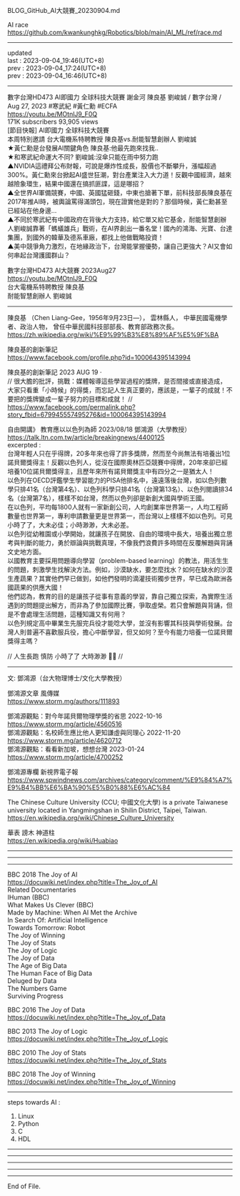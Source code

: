   
BLOG_GitHub_AI大競賽_20230904.md  
  
AI race  
  https://github.com/kwankunghkg/Robotics/blob/main/AI_ML/ref/race.md  
  
----------------------------------------  
  
updated  
last : 2023-09-04_19:46(UTC+8)  
prev : 2023-09-04_17:24(UTC+8)  
prev : 2023-09-04_16:46(UTC+8)  
  
----------------------------------------  
  
數字台灣HD473 AI即國力 全球科技大競賽 謝金河 陳良基 劉峻誠 / 數字台灣 /  Aug 27, 2023  #寒武紀 #黃仁勳 #ECFA  
https://youtu.be/MOtnlJ9_F0Q  
171K subscribers  93,905 views  
	[節目快報] AI即國力 全球科技大競賽  
	本周特別邀請 台大電機系特聘教授 陳良基vs.耐能智慧創辦人 劉峻誠  
	★黃仁勳是台發展AI關鍵角色 陳良基:他最先跑來找我..  
	★和寒武紀命運大不同? 劉峻誠:沒傘只能在雨中努力跑  
	▲NVIDIA這禮拜公布財報，可說是爆炸性成長，股價也不斷攀升，漲幅超過300%。黃仁勳來台掀起AI盛世狂潮，對台產業注入大力道！反觀中國經濟，越來越險象環生，結果中國還在搞抓匪諜，這是哪招？  
	▲全世界AI軍備競賽，中國、英國猛砸錢，中東也搶著下單，前科技部長陳良基在2017年推AI時，被輿論罵得滿頭包，現在證實他是對的？那個時候，黃仁勳甚至已經站在他身邊...  
	▲不同於寒武紀有中國政府在背後大力支持，給它單又給它基金，耐能智慧創辦人劉峻誠靠著「螞蟻雄兵」戰術，在AI界創出一番名堂！國內的鴻海、光寶、台達集團，到國外的韓華及德系車廠，都找上他做戰略投資！  
	▲美中競爭角力激烈，在地緣政治下，台灣能掌握優勢，讓自己更強大？AI又會如何串起台灣護國群山？  
  
  
  
數字台灣HD473 AI大競賽 2023Aug27  
https://youtu.be/MOtnlJ9_F0Q  
台大電機系特聘教授 陳良基  
耐能智慧創辦人 劉峻誠  
  
  
----------------------------------------  
  
陳良基 （Chen Liang-Gee，1956年9月23日—）， 雲林縣人， 中華民國電機學者、政治人物， 曾任中華民國科技部部長、教育部政務次長。  
  https://zh.wikipedia.org/wiki/%E9%99%B3%E8%89%AF%E5%9F%BA  
  
  
陳良基的創新筆記  
  https://www.facebook.com/profile.php?id=100064395143994  
  
  
陳良基的創新筆記  2023 AUG 19 ·  
// 很大膽的批評，挑戰：媒體報導這些學習過程的獎牌，是否間接或直接造成，大家只看重「小時候」的得獎，而忘記人生真正要的，應該是，一輩子的成就！不要把的獎牌變成一輩子努力的目標和成就！ //  
  https://www.facebook.com/permalink.php?story_fbid=679945557495276&id=100064395143994  
  
自由開講》 教育應以以色列為師  2023/08/18  鄧鴻源（大學教授）  
  https://talk.ltn.com.tw/article/breakingnews/4400125  
  excerpted :  
	台灣年輕人只在乎得牌，20多年來也得了許多獎牌，然而至今尚無法有培養出1位諾貝爾獎得主！反觀以色列人，從沒在國際奧林匹亞競賽中得牌，20年來卻已經培養10位諾貝爾獎得主，且歷年來所有諾貝爾獎主中有四分之一是猶太人！  
	以色列在OECD評鑑學生學習能力的PISA他排名中，遠遠落後台灣，如以色列數學只排41名（台灣第4名）、以色列科學只排41名（台灣第13名）、以色列閱讀排34名（台灣第7名），樣樣不如台灣，然而以色列卻是新創大國與學術王國。  
	在以色列，平均每1800人就有一家新創公司，人均創業率世界第一，人均工程師數量也世界第一，專利申請數量更是世界第一，而台灣以上樣樣不如以色列。可見小時了了，大未必佳；小時渺渺，大未必差。  
	以色列從幼稚園或小學開始，就讓孩子在開放、自由的環境中長大，培養出獨立思考與判斷的能力，勇於辯論與挑戰真理，不像我們浪費許多時間在反覆解題與背誦文史地方面。  
	以國教育主要採用問題導向學習（problem-based learning）的教法，用活生生的問題，刺激學生找解決方法。例如，沙漠缺水，要怎麼找水？如何在缺水的沙漠生產蔬果？其實他們早已做到，如他們發明的滴灌技術獨步世界，早已成為歐洲各國蔬果的供應大國！  
	他們認為，教育的目的是讓孩子從事有意義的學習，靠自己獨立探索，為實際生活遇到的問題提出解方，而非為了參加國際比賽，爭取虛榮。若只會解題與背誦，但是不會處理生活問題，這種知識又有何用？  
	以色列規定高中畢業生先服完兵役才能唸大學，並沒有影響其科技與學術發展。台灣人則普遍不喜歡服兵役，擔心中斷學習，但又如何？至今有能力培養一位諾貝爾獎得主嗎？  
  
// 人生長跑 慎防 小時了了 大時渺渺 🙏🙏 //  
  
  
  
  
  
----------------------------------------  
  
文: 鄧鴻源（台大物理博士/文化大學教授）  
  
  
  
  
鄧鴻源文章 風傳媒  
  https://www.storm.mg/authors/111893  
  
鄧鴻源觀點：對今年諾貝爾物理學獎的省思 2022-10-16  
  https://www.storm.mg/article/4560516  
鄧鴻源觀點：名校師生應比他人更知謙虛與同理心 2022-11-20  
  https://www.storm.mg/article/4620712  
鄧鴻源觀點：看看新加坡，想想台灣 2023-01-24  
  https://www.storm.mg/article/4700252
  
  
  
  
鄧鴻源專欄 新視界電子報  
  https://www.spwindnews.com/archives/category/comment/%E9%84%A7%E9%B4%BB%E6%BA%90%E5%B0%88%E6%AC%84  
  
  
  
  
The Chinese Culture University (CCU; 中國文化大學) is a private Taiwanese university located in Yangmingshan in Shilin District, Taipei, Taiwan.  
  https://en.wikipedia.org/wiki/Chinese_Culture_University  
  
華表 謗木 神道柱  
  https://en.wikipedia.org/wiki/Huabiao  
  
  
  
  
----------------------------------------  
  
  
----------------------------------------  
  
  
----------------------------------------  
  
BBC 2018 The Joy of AI  
  https://docuwiki.net/index.php?title=The_Joy_of_AI  
	Related Documentaries  
		IHuman (BBC)  
		What Makes Us Clever (BBC)  
		Made by Machine: When AI Met the Archive  
		In Search Of: Artificial Intelligence  
		Towards Tomorrow: Robot  
		The Joy of Winning  
		The Joy of Stats  
		The Joy of Logic  
		The Joy of Data  
		The Age of Big Data  
		The Human Face of Big Data  
		Deluged by Data  
		The Numbers Game  
		Surviving Progress  
  
  
BBC 2016 The Joy of Data  
  https://docuwiki.net/index.php?title=The_Joy_of_Data  
  
BBC 2013 The Joy of Logic  
  https://docuwiki.net/index.php?title=The_Joy_of_Logic  
  
BBC 2010 The Joy of Stats  
  https://docuwiki.net/index.php?title=The_Joy_of_Stats  
  
BBC 2018 The Joy of Winning  
  https://docuwiki.net/index.php?title=The_Joy_of_Winning  
  
  
----------------------------------------  
  
steps towards AI :  
1. Linux  
2. Python  
3. C  
4. HDL  
  
  
----------------------------------------  
  
  
  
----------------------------------------  
  
  
  
----------------------------------------  
  
  
  
----------------------------------------  
  
  
  
----------------------------------------  
End of File.  
